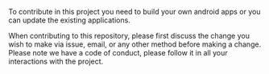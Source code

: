 To contribute in this project you need to build your own android apps or you can update the existing applications.

When contributing to this repository, please first discuss the change you wish to make via issue, email, or any other method before making a change.
Please note we have a code of conduct, please follow it in all your interactions with the project.

